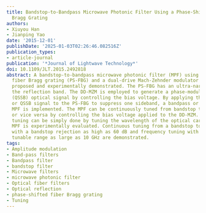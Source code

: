 ```yaml
---
title: Bandstop-to-Bandpass Microwave Photonic Filter Using a Phase-Shifted Fiber
  Bragg Grating
authors:
- Xiuyou Han
- Jianping Yao
date: '2015-12-01'
publishDate: '2025-01-03T02:26:46.082516Z'
publication_types:
- article-journal
publication: '*Journal of Lightwave Technology*'
doi: 10.1109/JLT.2015.2492818
abstract: A bandstop-to-bandpass microwave photonic filter (MPF) using a phase-shifted
  fiber Bragg grating (PS-FBG) and a dual-drive Mach-Zehnder modulator (DD-MZM) is
  proposed and experimentally demonstrated. The PS-FBG has an ultra-narrow notch in
  the reflection band. The DD-MZM is employed to generate a phase-modulated or a quasi-single-sideband
  (QSSB) optical signal by controlling the bias voltage. By applying the phase-modulated
  or QSSB signal to the PS-FBG to suppress one sideband, a bandpass or a bandstop
  MPF is implemented. The MPF can be continuously tuned from bandstop to bandpass
  or vice versa by controlling the bias voltage applied to the DD-MZM. The frequency
  tuning can be simply done by tuning the wavelength of the optical carrier. The proposed
  MPF is experimentally evaluated. Continuous tuning from a bandstop to bandpass filter
  with a bandstop rejection as high as 60 dB and frequency tuning with a frequency
  tunable range as large as 10 GHz are demonstrated.
tags:
- Amplitude modulation
- Band-pass filters
- Bandpass filter
- bandstop filter
- Microwave filters
- microwave photonic filter
- Optical fiber filters
- Optical reflection
- phase-shifted fiber Bragg grating
- Tuning
---
```


